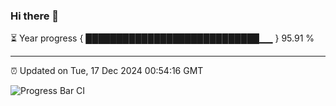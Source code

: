 ### Hi there 👋

⏳ Year progress { ████████████████████████████▁▁ } 95.91 %

---

⏰ Updated on Tue, 17 Dec 2024 00:54:16 GMT

![Progress Bar CI](https://github.com/Shyam-Makwana/GitHub-Actions-Demo/workflows/Progress%20Bar%20CI/badge.svg)
